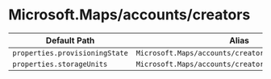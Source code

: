 # Microsoft.Maps/accounts/creators

| Default Path | Alias |
|---|---|
| `properties.provisioningState` | `Microsoft.Maps/accounts/creators/provisioningState` |
| `properties.storageUnits` | `Microsoft.Maps/accounts/creators/storageUnits` |

